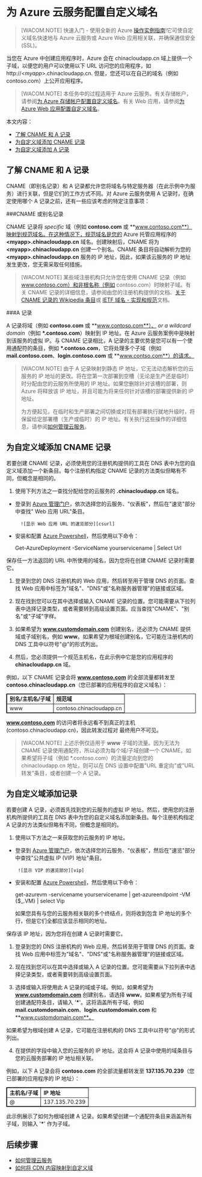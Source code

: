 # 为 Azure 云服务配置自定义域名

> [WACOM.NOTE]
> 快速入门 - 使用全新的 Azure [操作实例指南](https://support.microsoft.com/zh-CN/kb/2990804)!它可使自定义域名快速地与 Azure 云服务或 Azure Web 应用相关联，并确保通信安全 (SSL)。

当您在 Azure 中创建应用程序时，Azure 会在 chinacloudapp.cn 域上提供一个子域，以便您的用户可以使用以下 URL 访问您的应用程序，如 http://&lt;*myapp*>.chinacloudapp.cn. 但是，您还可以在自己的域名（例如 contoso.com）上公开应用程序。

> [WACOM.NOTE] 
> 本任务中的过程适用于 Azure 云服务。有关存储帐户，请参阅[为 Azure 存储帐户配置自定义域名](/documentation/articles/storage-custom-domain-name/)。有关 Web 应用，请参阅[为 Azure Web 应用配置自定义域名](/documentation/articles/web-sites-custom-domain-name/)。

本文内容：

-   [了解 CNAME 和 A 记录](#access-app)
-   [为自定义域添加 CNAME 记录](#add-cname)
-   [为自定义域添加 A 记录](#add-aname)

<h2><a name="access-app"></a>了解 CNAME 和 A 记录</h2>

CNAME（即别名记录）和 A 记录都允许您将域名与特定服务器（在此示例中为服务）进行关联，但是它们的工作方式不同。对 Azure 云服务使用 A 记录时，在确定使用哪个 A 记录之前，还有一些应该考虑的特定注意事项：

###CNAME 或别名记录

CNAME 记录将  *specific* 域（例如 **contoso.com** 或 **www.contoso.com**）映射到规范域名。在这种情况下，规范域名是您的 Azure 托管应用程序的 **&lt;myapp>.chinacloudapp.cn** 域名。创建映射后，CNAME 将为 **&lt;myapp>.chinacloudapp.cn** 创建一个别名。CNAME 条目将自动解析为您的 **&lt;myapp>.chinacloudapp.cn** 服务的 IP 地址，因此，如果该云服务的 IP 地址发生更改，您无需采取任何措施。

> [WACOM.NOTE] 
> 某些域注册机构只允许您在使用 CNAME 记录（例如 www.contoso.com）和非根名称（例如 contoso.com）时映射子域。有关 CNAME 记录的详细信息，请参阅由您的注册机构提供的文档、<a href="http://en.wikipedia.org/wiki/CNAME_record">关于 CNAME 记录的 Wikipedia 条目</a>或 <a href="http://tools.ietf.org/html/rfc1035">IETF 域名 - 实现和规范</a>文档。

###A 记录

A 记录将域（例如 **contoso.com** 或 **www.contoso.com**）、 *or a wildcard domain*（例如 **\*.contoso.com**）映射到 IP 地址。在 Azure 云服务案例中是映射到该服务的虚拟 IP。与 CNAME 记录相比，A 记录的主要优势是您可以有一个使用通配符的条目，例如 **\*.contoso.com**，它将处理多个子域（例如 **mail.contoso.com**、**login.contoso.com** 或 **www.contso.com**）的请求。

> [WACOM.NOTE]
> 由于 A 记录映射到静态 IP 地址，它无法动态解析您的云服务的 IP 地址的更改。将在您第一次部署到空槽（无论是生产还是临时）时分配由您的云服务所使用的 IP 地址。如果您删除针对该槽的部署，则 Azure 将释放该 IP 地址，并且可能为将来任何针对该槽的部署提供新的 IP 地址。
> 
> 为方便起见，在临时和生产部署之间切换或对现有部署执行就地升级时，将保留给定部署槽（生产或临时）的 IP 地址。有关执行这些操作的详细信息，请参阅[如何管理云服务](/documentation/articles/cloud-services-how-to-manage/)。


<h2><a name="add-cname"></a>为自定义域添加 CNAME 记录</h2>

若要创建 CNAME 记录，必须使用您的注册机构提供的工具在 DNS 表中为您的自定义域添加一个新条目。每个注册机构指定 CNAME 记录的方法类似但略有不同，但概念是相同的。

1. 使用下列方法之一查找分配给您的云服务的 **.chinacloudapp.cn** 域名。

  * 登录到 [Azure 管理门户]，依次选择您的云服务、"仪表板"，然后在"速览"部分中查找" Web 应用 URL"条目。

  		  ![显示 Web 应用 URL 的速览部分][csurl]

  * 安装和配置 [Azure Powershell](/documentation/articles/powershell-install-configure/)，然后使用以下命令：

    Get-AzureDeployment -ServiceName yourservicename | Select Url

  保存任一方法返回的 URL 中所使用的域名，因为您将在创建 CNAME 记录时需要它。

1.  登录到您的 DNS 注册机构的 Web 应用，然后转至用于管理 DNS 的页面。查找 Web 应用中标签为"域名"、"DNS"或"名称服务器管理"的链接或区域。

2.  现在找到您可以在其中选择或输入 CNAME 记录的位置。您可能需要从下拉列表中选择记录类型，或者需要转到高级设置页面。应当查找"CNAME"、"别名"或"子域"字样。

3.  如果希望为 **www.customdomain.com** 创建别名，还必须为 CNAME 提供域或子域别名，例如 **www**。如果希望为根域创建别名，它可能在注册机构的 DNS 工具中以符号"@"的形式列出。

4. 然后，您必须提供一个规范主机名，在此示例中它是您的应用程序的 **chinacloudapp.cn** 域。

例如，以下 CNAME 记录会将 **www.contoso.com** 的全部流量都转发至 **contoso.chinacloudapp.cn**（您已部署的应用程序的自定义域名）：

<table border="1" cellspacing="0" cellpadding="5" style="border: 1px solid #000000;">
<tr>
<td><strong>别名/主机名/子域</strong></td>
<td><strong>规范域</strong></td>
</tr>
<tr>
<td>www</td>
<td>contoso.chinacloudapp.cn</td>
</tr>
</table>

**www.contoso.com** 的访问者将永远看不到真正的主机 
(contoso.chinacloudapp.cn)，因此转发过程对
最终用户不可见。

> [WACOM.NOTE]
> 上述示例仅适用于 <strong>www</strong> 子域的流量。因为无法为 CNAME 记录使用通配符，所以必须为每个域/子域创建一个 CNAME。如果希望将子域（例如 *.contoso.com）的流量定向到您的 chinacloudapp.cn 地址，则可以在 DNS 设置中配置"URL 重定向"<strong></strong>或"URL 转发"<strong></strong>条目，或者创建一个 A 记录。


<h2><a name="add-aname"></a>为自定义域添加记录</h2>

若要创建 A 记录，必须首先找到您的云服务的虚拟 IP 地址。然后，使用您的注册机构所提供的工具在 DNS 表中为您的自定义域名添加新条目。每个注册机构指定 A 记录的方法类似但略有不同，但概念是相同的。

1. 使用以下方法之一来获取您的云服务的 IP 地址。

  * 登录到 [Azure 管理门户]，依次选择您的云服务、"仪表板"，然后在"速览"部分中查找"公共虚拟 IP (VIP) 地址"条目。

   		 ![显示 VIP 的速览部分][vip]

  * 安装和配置 [Azure Powershell](/documentation/articles/powershell-install-configure/)，然后使用以下命令：

      get-azurevm -servicename yourservicename | get-azureendpoint -VM {$_.VM} | select Vip

    如果您具有与您的云服务相关联的多个终结点，则将收到包含 IP 地址的多个行，但是它们全都应该显示相同的地址。

  保存该 IP 地址，因为您将在创建 A 记录时需要它。

1.  登录到您的 DNS 注册机构的 Web 应用，然后转至用于管理 DNS 的页面。查找 Web 应用中标签为"域名"、"DNS"或"名称服务器管理"的链接或区域。

2.  现在找到您可以在其中选择或输入 A 记录的位置。您可能需要从下拉列表中选择记录类型，或者需要转到高级设置页面。

3. 选择或输入将使用此 A 记录的域或子域。例如，如果希望为 **www.customdomain.com** 创建别名，请选择 **www**。如果希望为所有子域创建通配符条目，请输入 '__*__'。这将涵盖所有子域，例如 **mail.customdomain.com**、**login.customdomain.com** 和 **www.customdomain.com**。

  如果希望为根域创建 A 记录，它可能在注册机构的 DNS 工具中以符号"@"的形式列出。

4. 在提供的字段中输入您的云服务的 IP 地址。这会将 A 记录中使用的域条目与您的云服务部署的 IP 地址相关联。

例如，以下 A 记录会将 **contoso.com** 的全部流量都转发至 **137.135.70.239**（您已部署的应用程序的 IP 地址）：

<table border="1" cellspacing="0" cellpadding="5" style="border: 1px solid #000000;">
<tr>
<td><strong>主机名/子域</strong></td>
<td><strong>IP 地址</strong></td>
</tr>
<tr>
<td>@</td>
<td>137.135.70.239</td>
</tr>
</table>

此示例展示了如何为根域创建 A 记录。如果希望创建一个通配符条目来涵盖所有子域，则输入 '__*__' 作为子域。

## 后续步骤

-   [如何管理云服务](/documentation/articles/cloud-services-how-to-manage/)
-   [如何将 CDN 内容映射到自定义域][]

  [在自定义域中公开应用程序]: #access-app
  [为自定义域添加 CNAME 记录]: #add-cname
  [在自定义域中公开应用程序]: #access-data
  [VIP 交换]: http://msdn.microsoft.com/zh-cn/library/ee517253.aspx
  [创建将子域与存储帐户相关联的 CNAME 记录]: #create-cname
  [Azure 管理门户]: https://manage.windowsazure.cn
  ["验证自定义域"对话框]: http://i.msdn.microsoft.com/dynimg/IC544437.jpg
  [如何将 CDN 内容映射到自定义域]: http://msdn.microsoft.com/zh-cn/library/windowsazure/gg680307.aspx
  [vip]: ./media/custom-dns/csvip.png
  [csurl]: ./media/custom-dns/csurl.png
  
  <!--HONumber=41-->
